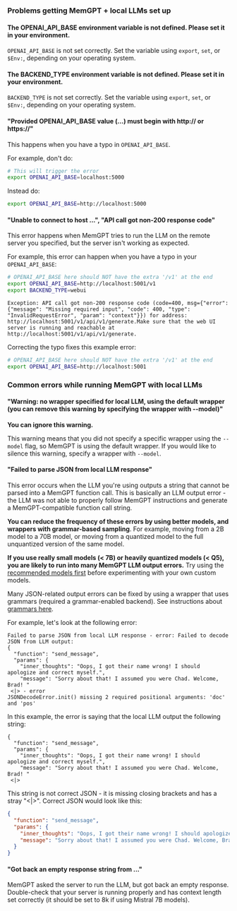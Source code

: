 ### Problems getting MemGPT + local LLMs set up

#### The OPENAI_API_BASE environment variable is not defined. Please set it in your environment.

`OPENAI_API_BASE` is not set correctly. Set the variable using `export`, `set`, or `$Env:`, depending on your operating system.

#### The BACKEND_TYPE environment variable is not defined. Please set it in your environment.

`BACKEND_TYPE` is not set correctly. Set the variable using `export`, `set`, or `$Env:`, depending on your operating system.

#### "Provided OPENAI_API_BASE value (...) must begin with http:// or https://"

This happens when you have a typo in `OPENAI_API_BASE`.

For example, don't do:
```sh
# This will trigger the error
export OPENAI_API_BASE=localhost:5000
```

Instead do:
```sh
export OPENAI_API_BASE=http://localhost:5000
```

#### "Unable to connect to host ...", "API call got non-200 response code"

This error happens when MemGPT tries to run the LLM on the remote server you specified, but the server isn't working as expected.

For example, this error can happen when you have a typo in your `OPENAI_API_BASE`:
```sh
# OPENAI_API_BASE here should NOT have the extra '/v1' at the end
export OPENAI_API_BASE=http://localhost:5001/v1
export BACKEND_TYPE=webui
```
```text
Exception: API call got non-200 response code (code=400, msg={"error": {"message": "Missing required input", "code": 400, "type": "InvalidRequestError", "param": "context"}}) for address: http://localhost:5001/v1/api/v1/generate.Make sure that the web UI server is running and reachable at http://localhost:5001/v1/api/v1/generate.
```

Correcting the typo fixes this example error:
```sh
# OPENAI_API_BASE here should NOT have the extra '/v1' at the end
export OPENAI_API_BASE=http://localhost:5001
```

### Common errors while running MemGPT with local LLMs

#### "Warning: no wrapper specified for local LLM, using the default wrapper (you can remove this warning by specifying the wrapper with --model)"

**You can ignore this warning.**

This warning means that you did not specify a specific wrapper using the `--model` flag, so MemGPT is using the default wrapper. If you would like to silence this warning, specify a wrapper with `--model`.

#### "Failed to parse JSON from local LLM response"

This error occurs when the LLM you're using outputs a string that cannot be parsed into a MemGPT function call. This is basically an LLM output error - the LLM was not able to properly follow MemGPT instructions and generate a MemGPT-compatible function call string.

**You can reduce the frequency of these errors by using better models, and wrappers with grammar-based sampling**. For example, moving from a 2B model to a 70B model, or moving from a quantized model to the full unquantized version of the same model.

**If you use really small models (< 7B) or heavily quantized models (< Q5), you are likely to run into many MemGPT LLM output errors.** Try using the [recommended models first](../local_llm) before experimenting with your own custom models.

Many JSON-related output errors can be fixed by using a wrapper that uses grammars (required a grammar-enabled backend). See instructions about [grammars here](../local_llm).

For example, let's look at the following error:
```text
Failed to parse JSON from local LLM response - error: Failed to decode JSON from LLM output:
{
  "function": "send_message",
  "params": {
    "inner_thoughts": "Oops, I got their name wrong! I should apologize and correct myself.",
    "message": "Sorry about that! I assumed you were Chad. Welcome, Brad! "
 <|> - error
JSONDecodeError.init() missing 2 required positional arguments: 'doc' and 'pos'
```

In this example, the error is saying that the local LLM output the following string:
```text
{
  "function": "send_message",
  "params": {
    "inner_thoughts": "Oops, I got their name wrong! I should apologize and correct myself.",
    "message": "Sorry about that! I assumed you were Chad. Welcome, Brad! "
 <|>
```

This string is not correct JSON - it is missing closing brackets and has a stray "<|>". Correct JSON would look like this:
```json
{
  "function": "send_message",
  "params": {
    "inner_thoughts": "Oops, I got their name wrong! I should apologize and correct myself.",
    "message": "Sorry about that! I assumed you were Chad. Welcome, Brad! "
  }
}
```

#### "Got back an empty response string from ..."

MemGPT asked the server to run the LLM, but got back an empty response. Double-check that your server is running properly and has context length set correctly (it should be set to 8k if using Mistral 7B models).
